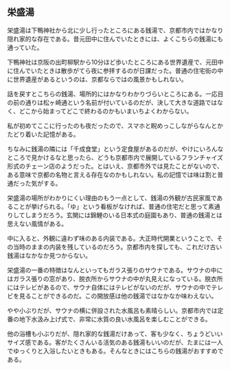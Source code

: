 ## 栄盛湯

栄盛湯は下鴨神社から北に少し行ったところにある銭湯で、京都市内ではかなり隠れ家的な存在である。昔元田中に住んでいたときには、よくこちらの銭湯にも通っていた。

下鴨神社は京阪の出町柳駅から10分ほど歩いたところにある世界遺産で、元田中に住んでいたときは散歩がてら夜に参拝するのが日課だった。普通の住宅街の中に世界遺産があるというのは、京都ならではの風景かもしれない。

話を戻すとこちらの銭湯、場所的にはかなりわかりづらいところにある。一応目の前の通りは松ヶ崎通という名前が付いているのだが、決して大きな道路ではなく、どこから始まってどこで終わるのかもいまいちよくわからない。

私が初めてここに行ったのも夜だったので、スマホと睨めっこしながらなんとかたどり着いた記憶がある。

ちなみに銭湯の隣には「千成食堂」という定食屋があるのだが、やけにいろんなところで見かけるなと思ったら、どうも京都市内で展開しているフランチャイズ形式のチェーン店のようだった。とはいえ、京都市外では見たことがないので、ある意味で京都の名物と言える存在なのかもしれない。私の記憶では味は割と普通だった気がする。

栄盛湯の場所がわかりにくい理由のもう一点として、銭湯の外観が古民家風であることが挙げられる。「ゆ」という看板がなければ、普通の住宅だと思って素通りしてしまうだろう。玄関には錦鯉のいる日本式の庭園もあり、普通の銭湯とは思えない風情がある。

中に入ると、外観に違わず味のある内装である。大正時代開業ということで、その当時のままの内装を残しているのだろう。京都市内を探しても、これだけ古い銭湯はなかなか見つからない。

栄盛湯の一番の特徴はなんといってもガラス張りのサウナである。サウナの中にはガラス張りの窓があり、脱衣所からサウナの中が丸見えになっている。脱衣所にはテレビがあるので、サウナ自体にはテレビがないのだが、サウナの中でテレビを見ることができるのだ。この開放感は他の銭湯ではなかなか味わえない。

やや小ぶりだが、サウナの横に併設された水風呂も素晴らしい。京都市内では定番の地下水汲み上げ式で、非常に水質の良い水風呂を楽しむことができる。

他の浴槽も小ぶりだが、隠れ家的な銭湯だけあって、客も少なく、ちょうどいいサイズ感である。客がたくさんいる活気のある銭湯もいいのだが、たまには一人でゆっくりと入浴したいときもある。そんなときにはこちらの銭湯がおすすめである。

